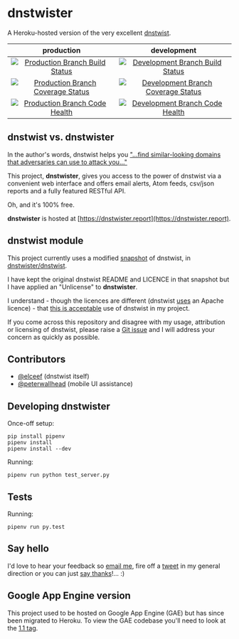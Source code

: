# dnstwister

A Heroku-hosted version of the very excellent
[dnstwist](https://github.com/elceef/dnstwist).

|production|development|
|:--------:|:---------:|
|[![Production Branch Build Status](https://travis-ci.org/thisismyrobot/dnstwister.svg?branch=heroku-deploy)](https://travis-ci.org/thisismyrobot/dnstwister)|[![Development Branch Build Status](https://travis-ci.org/thisismyrobot/dnstwister.svg?branch=master)](https://travis-ci.org/thisismyrobot/dnstwister)|
|[![Production Branch Coverage Status](https://coveralls.io/repos/github/thisismyrobot/dnstwister/badge.svg?branch=heroku-deploy)](https://coveralls.io/github/thisismyrobot/dnstwister?branch=heroku-deploy)|[![Development Branch Coverage Status](https://coveralls.io/repos/github/thisismyrobot/dnstwister/badge.svg?branch=master)](https://coveralls.io/github/thisismyrobot/dnstwister?branch=master)|
|[![Production Branch Code Health](https://landscape.io/github/thisismyrobot/dnstwister/heroku-deploy/landscape.svg?style=flat)](https://landscape.io/github/thisismyrobot/dnstwister/heroku-deploy)|[![Development Branch Code Health](https://landscape.io/github/thisismyrobot/dnstwister/master/landscape.svg?style=flat)](https://landscape.io/github/thisismyrobot/dnstwister/master)|

## dnstwist vs. dnstwister

In the author's words, dnstwist helps you
["...find similar-looking domains that adversaries can use to attack you..."](https://github.com/elceef/dnstwist/blob/master/docs/README.md)

This project, __dnstwister__, gives you access to the power of dnstwist via a
convenient web interface and offers email alerts, Atom feeds, csv/json reports
and a fully featured RESTful API.

Oh, and it's 100% free.

__dnstwister__ is hosted at [https://dnstwister.report](https://dnstwister.report).

## dnstwist module

This project currently uses a modified [snapshot](https://github.com/elceef/dnstwist/blob/182902f42c749cc4b58af06f8c312c92af1a73dc/dnstwist.py)
of dnstwist, in [dnstwister/dnstwist](dnstwister/dnstwist).

I have kept the original dnstwist README and LICENCE in that snapshot but I
have applied an "Unlicense" to __dnstwister__.

I understand - though the licences are different (dnstwist 
[uses](https://github.com/elceef/dnstwist/blob/master/docs/LICENSE) an
Apache licence) - that [this is acceptable](http://opensource.stackexchange.com/a/963/3236)
use of dnstwist in my project.

If you come across this repository and disagree with my usage, attribution or
licensing of dnstwist, please raise a
[Git issue](https://github.com/thisismyrobot/dnstwister/issues) and I will
address your concern as quickly as possible.

## Contributors

 * [@elceef](https://github.com/elceef) (dnstwist itself)
 * [@peterwallhead](http://github.com/peterwallhead) (mobile UI assistance)

## Developing dnstwister

Once-off setup:

    pip install pipenv
    pipenv install
    pipenv install --dev

Running:

    pipenv run python test_server.py

## Tests

Running:

    pipenv run py.test

## Say hello

I'd love to hear your feedback so [email me](mailto:hello@dnstwister.report), fire off a [tweet](https://twitter.com/dnstwister) in my general direction or you can just [say thanks](https://saythanks.io/to/thisismyrobot)!... :)

## Google App Engine version

This project used to be hosted on Google App Engine (GAE) but has since been migrated to Heroku. To view
the GAE codebase you'll need to look at the [1.1
tag](https://github.com/thisismyrobot/dnstwister/releases/tag/1.1).
